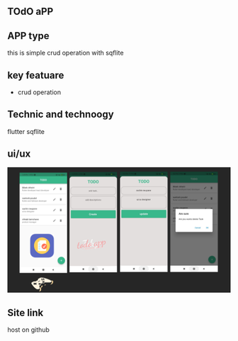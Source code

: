 
## TOdO aPP
## APP type
this is simple crud operation with sqflite 


## key featuare
* crud operation


## Technic and technoogy
flutter
sqflite 



## ui/ux
![Test Image 4](https://github.com/isavtars/todo/blob/master/Gamepad.png)






## Site link
host on github
